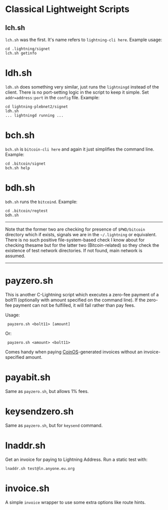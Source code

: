 # Classical Lightweight Scripts

## lch.sh

`lch.sh` was the first. It's name refers to `lightning-cli here`.
Example usage:

    cd .lightning/signet
    lch.sh getinfo


# ldh.sh

`ldh.sh` does something very similar, just runs the `lightningd`
instead of the client. There is no port-setting logic in the script
to keep it simple. Set `addr=address:port` in the `config` file.
Example:

    cd lightning-plebnet2/signet
    ldh.sh
    ... lightningd running ...


# bch.sh

`bch.sh` is `bitcoin-cli here` and again it just simplifies the command
line. Example:

    cd .bitcoin/signet
    bch.sh help


# bdh.sh

`bdh.sh` runs the `bitcoind`. Example:

    cd .bitcoin/regtest
    bdh.sh


-----

Note that the former two are checking for presence of `$PWD/bitcoin`
directory which if exists, signals we are in the `~/.lightning` or
equivalent. There is no such positive file-system-based check I know
about for checking thesame but for the latter two (Bitcoin-related)
so they check the existence of test network directories. If not found,
main network is assumed.

-----

# payzero.sh

This is another C-Lightning script which executes a zero-fee payment
of a bolt11 (optionally with amount specified on the command line).
If the zero-fee payment can not be fulfilled, it will fail rather than
pay fees.

Usage:

     payzero.sh <bolt11> [amount]

Or:

     payzero.sh <amount> <bolt11>

Comes handy when paying [CoinOS](https://coinos.io/)-generated
invoices without an invoice-specified amount.


# payabit.sh

Same as `payzero.sh`, but allows 1% fees.


# keysendzero.sh

Same as `payzero.sh`, but for `keysend` command.


# lnaddr.sh

Get an invoice for paying to Lightning Address.
Run a static test with:

    lnaddr.sh test@ln.anyone.eu.org


# invoice.sh

A simple `invoice` wrapper to use some extra options
like route hints.

